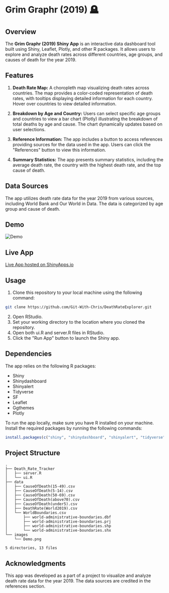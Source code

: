 # Grim Graphr (2019) 🪦

## Overview

The **Grim Graphr (2019) Shiny App** is an interactive data dashboard tool built using Shiny, Leaflet, Plotly, and other R packages. It allows users to explore and analyze death rates across different countries, age groups, and causes of death for the year 2019.

## Features

1. **Death Rate Map:** A choropleth map visualizing death rates across countries. The map provides a color-coded representation of death rates, with tooltips displaying detailed information for each country. Hover over countries to view detailed information.

2. **Breakdown by Age and Country:** Users can select specific age groups and countries to view a bar chart (Plotly) illustrating the breakdown of total deaths by age and cause. The chart dynamically updates based on user selections.

3. **Reference Information:** The app includes a button to access references providing sources for the data used in the app. Users can click the "References" button to view this information.

4. **Summary Statistics:** The app presents summary statistics, including the average death rate, the country with the highest death rate, and the top cause of death.

## Data Sources

The app utilizes death rate data for the year 2019 from various sources, including World Bank and Our World in Data. The data is categorized by age group and cause of death.

## Demo

![Demo](images/Demo.png)

## Live App

[Live App hosted on ShinyApps.io](https://chrisjohn.shinyapps.io/Death_Rate_Tracker_2019/)


## Usage

1. Clone this repository to your local machine using the following command:

```bash 
git clone https://github.com/Git-With-Chris/DeathRateExplorer.git
```
2. Open RStudio.
3. Set your working directory to the location where you cloned the repository.
4. Open both ui.R and server.R files in RStudio.
5. Click the "Run App" button to launch the Shiny app.

## Dependencies

The app relies on the following R packages:
- Shiny
- Shinydashboard
- Shinyalert
- Tidyverse
- SF
- Leaflet
- Ggthemes
- Plotly

To run the app locally, make sure you have R installed on your machine. Install the required packages by running the following commands:

```R
install.packages(c("shiny", "shinydashboard", "shinyalert", "tidyverse", "sf", "leaflet", "ggthemes", "plotly"))
```
## Project Structure

```pliantext
.
├── Death_Rate_Tracker
│   ├── server.R
│   └── ui.R
├── data
│   ├── CauseOfDeath(15-49).csv
│   ├── CauseOfDeath(5-14).csv
│   ├── CauseOfDeath(50-69).csv
│   ├── CauseOfDeath(above70).csv
│   ├── CauseOfDeath(under5).csv
│   ├── DeathRate(World2019).csv
│   └── WorldBoundaries.csv
│       ├── world-administrative-boundaries.dbf
│       ├── world-administrative-boundaries.prj
│       ├── world-administrative-boundaries.shp
│       └── world-administrative-boundaries.shx
└── images
    └── Demo.png

5 directories, 13 files
```
## Acknowledgments

This app was developed as a part of a project to visualize and analyze death rate data for the year 2019. The data sources are credited in the references section.
